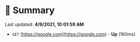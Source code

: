# 📖 Summary
Last updated: **4/9/2021, 10:01:59 AM**

- `GET` [https://google.com](https://google.com) - **Up** (160ms)
